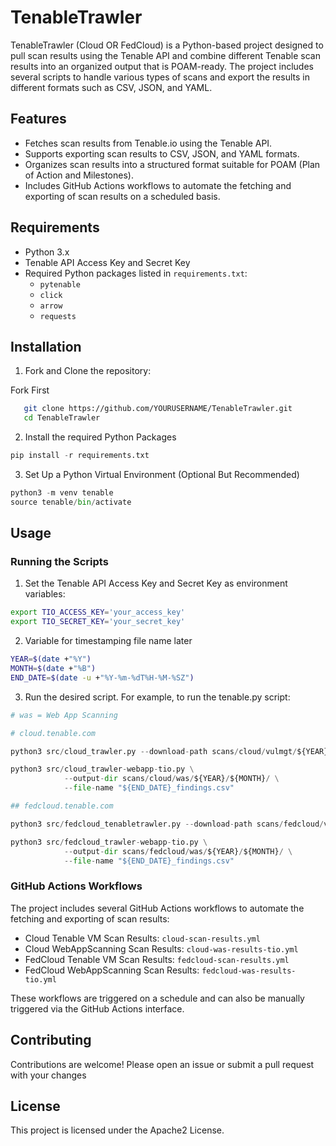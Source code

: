 # TenableTrawler

TenableTrawler (Cloud OR FedCloud) is a Python-based project designed to pull scan results using the Tenable API and combine different Tenable scan results into an organized output that is POAM-ready. The project includes several scripts to handle various types of scans and export the results in different formats such as CSV, JSON, and YAML.

## Features

- Fetches scan results from Tenable.io using the Tenable API.
- Supports exporting scan results to CSV, JSON, and YAML formats.
- Organizes scan results into a structured format suitable for POAM (Plan of Action and Milestones).
- Includes GitHub Actions workflows to automate the fetching and exporting of scan results on a scheduled basis.

## Requirements

- Python 3.x
- Tenable API Access Key and Secret Key
- Required Python packages listed in `requirements.txt`:
    - `pytenable`
    - `click`
    - `arrow`
    - `requests`

## Installation

1. Fork and Clone the repository:

Fork First

```bash
   git clone https://github.com/YOURUSERNAME/TenableTrawler.git
   cd TenableTrawler
```

2. Install the required Python Packages

```python
pip install -r requirements.txt
```

3. Set Up a Python Virtual Environment (Optional But Recommended)

```python
python3 -m venv tenable
source tenable/bin/activate
```

## Usage

### Running the Scripts

1. Set the Tenable API Access Key and Secret Key as environment variables:

```bash
export TIO_ACCESS_KEY='your_access_key'
export TIO_SECRET_KEY='your_secret_key'
```

2. Variable for timestamping file name later

```bash
YEAR=$(date +"%Y")
MONTH=$(date +"%B")
END_DATE=$(date -u +"%Y-%m-%dT%H-%M-%SZ")
```

3. Run the desired script. For example, to run the tenable.py script:

```python
# was = Web App Scanning

# cloud.tenable.com

python3 src/cloud_trawler.py --download-path scans/cloud/vulmgt/${YEAR}/${MONTH}/

python3 src/cloud_trawler-webapp-tio.py \
            --output-dir scans/cloud/was/${YEAR}/${MONTH}/ \
            --file-name "${END_DATE}_findings.csv"

## fedcloud.tenable.com

python3 src/fedcloud_tenabletrawler.py --download-path scans/fedcloud/vulmgt/${YEAR}/${MONTH}/

python3 src/fedcloud_trawler-webapp-tio.py \
            --output-dir scans/fedcloud/was/${YEAR}/${MONTH}/ \
            --file-name "${END_DATE}_findings.csv"

```

### GitHub Actions Workflows


The project includes several GitHub Actions workflows to automate the fetching and exporting of scan results:

- Cloud Tenable VM Scan Results: `cloud-scan-results.yml`
- Cloud WebAppScanning Scan Results: `cloud-was-results-tio.yml`
- FedCloud Tenable VM Scan Results: `fedcloud-scan-results.yml`
- FedCloud WebAppScanning Scan Results: `fedcloud-was-results-tio.yml`


These workflows are triggered on a schedule and can also be manually triggered via the GitHub Actions interface.

## Contributing

Contributions are welcome! Please open an issue or submit a pull request with your changes


## License

This project is licensed under the Apache2 License.




